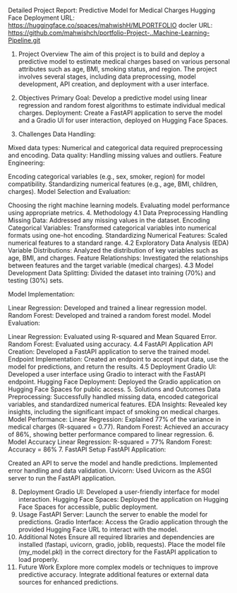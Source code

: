 Detailed Project Report: Predictive Model for Medical Charges
Hugging Face Deployment URL: https://huggingface.co/spaces/mahwishH/MLPORTFOLIO
docler URL: https://github.com/mahwishch/portfolio-Project-..Machine-Learning-Pipeline.git

1. Project Overview
The aim of this project is to build and deploy a predictive model to estimate medical charges based on various personal attributes such as age, BMI, smoking status, and region. The project involves several stages, including data preprocessing, model development, API creation, and deployment with a user interface.

2. Objectives
Primary Goal: Develop a predictive model using linear regression and random forest algorithms to estimate individual medical charges.
Deployment: Create a FastAPI application to serve the model and a Gradio UI for user interaction, deployed on Hugging Face Spaces.
3. Challenges
Data Handling:

Mixed data types: Numerical and categorical data required preprocessing and encoding.
Data quality: Handling missing values and outliers.
Feature Engineering:

Encoding categorical variables (e.g., sex, smoker, region) for model compatibility.
Standardizing numerical features (e.g., age, BMI, children, charges).
Model Selection and Evaluation:

Choosing the right machine learning models.
Evaluating model performance using appropriate metrics.
4. Methodology
4.1 Data Preprocessing
Handling Missing Data: Addressed any missing values in the dataset.
Encoding Categorical Variables: Transformed categorical variables into numerical formats using one-hot encoding.
Standardizing Numerical Features: Scaled numerical features to a standard range.
4.2 Exploratory Data Analysis (EDA)
Variable Distributions: Analyzed the distribution of key variables such as age, BMI, and charges.
Feature Relationships: Investigated the relationships between features and the target variable (medical charges).
4.3 Model Development
Data Splitting: Divided the dataset into training (70%) and testing (30%) sets.

Model Implementation:

Linear Regression: Developed and trained a linear regression model.
Random Forest: Developed and trained a random forest model.
Model Evaluation:

Linear Regression: Evaluated using R-squared and Mean Squared Error.
Random Forest: Evaluated using accuracy.
4.4 FastAPI Application
API Creation: Developed a FastAPI application to serve the trained model.
Endpoint Implementation: Created an endpoint to accept input data, use the model for predictions, and return the results.
4.5 Deployment
Gradio UI: Developed a user interface using Gradio to interact with the FastAPI endpoint.
Hugging Face Deployment: Deployed the Gradio application on Hugging Face Spaces for public access.
5. Solutions and Outcomes
Data Preprocessing: Successfully handled missing data, encoded categorical variables, and standardized numerical features.
EDA Insights: Revealed key insights, including the significant impact of smoking on medical charges.
Model Performance:
Linear Regression: Explained 77% of the variance in medical charges (R-squared = 0.77).
Random Forest: Achieved an accuracy of 86%, showing better performance compared to linear regression.
6. Model Accuracy
Linear Regression: R-squared = 77%
Random Forest: Accuracy = 86%
7. FastAPI Setup
FastAPI Application:

Created an API to serve the model and handle predictions.
Implemented error handling and data validation.
Uvicorn: Used Uvicorn as the ASGI server to run the FastAPI application.

8. Deployment
Gradio UI: Developed a user-friendly interface for model interaction.
Hugging Face Spaces: Deployed the application on Hugging Face Spaces for accessible, public deployment.
9. Usage
FastAPI Server: Launch the server to enable the model for predictions.
Gradio Interface: Access the Gradio application through the provided Hugging Face URL to interact with the model.
10. Additional Notes
Ensure all required libraries and dependencies are installed (fastapi, uvicorn, gradio, joblib, requests).
Place the model file (my_model.pkl) in the correct directory for the FastAPI application to load properly.
11. Future Work
Explore more complex models or techniques to improve predictive accuracy.
Integrate additional features or external data sources for enhanced predictions.


